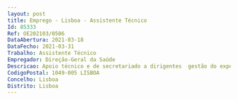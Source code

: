 ```yaml
--- 
layout: post
title: Emprego - Lisboa - Assistente Técnico
Id: 85333
Ref: OE202103/0506
DataAbertura: 2021-03-18
DataFecho: 2021-03-31
Trabalho: Assistente Técnico
Empregador: Direção-Geral da Saúde
Descricao: Apoio técnico e de secretariado a dirigentes  gestão do expediente geral  gestão do despachocom dirigentes  gestão de agendas  gestão de processos administrativos  gestão logística de reuniõese eventos  elaboração de ofícios, informações, e  mails, convocatórias, atas e outros documentos gestão do arquivo e organização documental  gestão de viagens nacionais e internacionais  atendimentoe encaminhamento de chamadas ou atendimento ao público  requisição e aprovisionamentode material, entre outras tarefas.5.2 — Perfil de competências Bom domínio escrito da língua portuguesa  Conhecimentos e facilidade em falar e escrever emlíngua inglesa  Conhecimentos de informática na ótica do utilizador ao nível dos programas excel,word, powerpoint, e experiência na utilização de plataformas e meios telemáticos, entre outros Aptidão para trabalhar em equipa, bom relacionamento interpessoal, capacidade de comunicaçãoverbal e escrita, responsabilidade e compromisso com o serviço, e disponibilidade para um horárioflexível.
CodigoPostal: 1049-005 LISBOA
Concelho: Lisboa
Distrito: Lisboa
--- 
```

